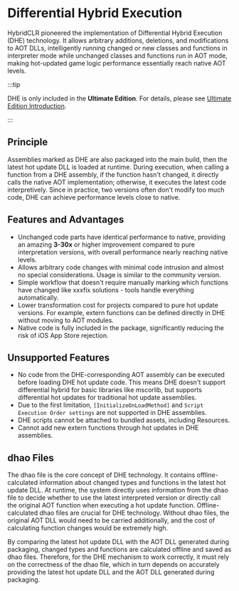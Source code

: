 # Differential Hybrid Execution

HybridCLR pioneered the implementation of Differential Hybrid Execution (DHE) technology. It allows arbitrary additions, deletions, and modifications to AOT DLLs, intelligently running changed or new classes and functions in interpreter mode while unchanged classes and functions run in AOT mode, making hot-updated game logic performance essentially reach native AOT levels.

:::tip

DHE is only included in the **Ultimate Edition**. For details, please see [Ultimate Edition Introduction](../business/ultimate/intro).

:::

## Principle

Assemblies marked as DHE are also packaged into the main build, then the latest hot update DLL is loaded at runtime. During execution, when calling a function from a DHE assembly, if the function hasn't changed, it directly calls the native AOT implementation; otherwise, it executes the latest code interpretively.
Since in practice, two versions often don't modify too much code, DHE can achieve performance levels close to native.

## Features and Advantages

- Unchanged code parts have identical performance to native, providing an amazing **3-30x** or higher improvement compared to pure interpretation versions, with overall performance nearly reaching native levels.
- Allows arbitrary code changes with minimal code intrusion and almost no special considerations. Usage is similar to the community version.
- Simple workflow that doesn't require manually marking which functions have changed like xxxfix solutions - tools handle everything automatically.
- Lower transformation cost for projects compared to pure hot update versions. For example, extern functions can be defined directly in DHE without moving to AOT modules.
- Native code is fully included in the package, significantly reducing the risk of iOS App Store rejection.

## Unsupported Features

- No code from the DHE-corresponding AOT assembly can be executed before loading DHE hot update code. This means DHE doesn't support differential hybrid for basic libraries like mscorlib, but supports differential hot updates for traditional hot update assemblies.
- Due to the first limitation, `[InitializeOnLoadMethod]` and `Script Execution Order settings` are not supported in DHE assemblies.
- DHE scripts cannot be attached to bundled assets, including Resources.
- Cannot add new extern functions through hot updates in DHE assemblies.

## dhao Files

The dhao file is the core concept of DHE technology. It contains offline-calculated information about changed types and functions in the latest hot update DLL. At runtime, the system directly uses information from the dhao file to decide whether to use the latest interpreted version or directly call the original AOT function when executing a hot update function.
Offline-calculated dhao files are crucial for DHE technology. Without dhao files, the original AOT DLL would need to be carried additionally, and the cost of calculating function changes would be extremely high.

By comparing the latest hot update DLL with the AOT DLL generated during packaging, changed types and functions are calculated offline and saved as dhao files. Therefore, for the DHE mechanism to work correctly, it must rely on the correctness of the dhao file, which in turn depends on accurately providing the latest hot update DLL and the AOT DLL generated during packaging.
